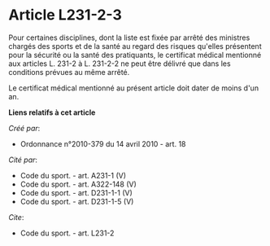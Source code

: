 # Article L231-2-3

Pour certaines disciplines, dont la liste est fixée par arrêté des ministres chargés des sports et de la santé au regard des
risques qu'elles présentent pour la sécurité ou la santé des pratiquants, le certificat médical mentionné aux articles L.
231-2 à L. 231-2-2 ne peut être délivré que dans les conditions prévues au même arrêté. 

Le certificat médical mentionné au présent article doit dater de moins d'un an.

**Liens relatifs à cet article**

_Créé par_:

  - Ordonnance n°2010-379 du 14 avril 2010 - art. 18

_Cité par_:

  - Code du sport. - art. A231-1 (V)
  - Code du sport. - art. A322-148 (V)
  - Code du sport. - art. D231-1-1 (V)
  - Code du sport. - art. D231-1-5 (V)

_Cite_:

  - Code du sport. - art. L231-2
